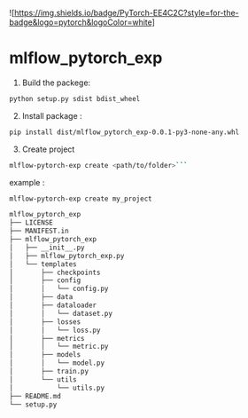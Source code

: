 ![https://img.shields.io/badge/PyTorch-EE4C2C?style=for-the-badge&logo=pytorch&logoColor=white]


# mlflow_pytorch_exp    


1. Build  the packege:

```bash
python setup.py sdist bdist_wheel
```

2. Install package :

```bash
pip install dist/mlflow_pytorch_exp-0.0.1-py3-none-any.whl
```

3. Create project 
```bash
mlflow-pytorch-exp create <path/to/folder>```
```

example : 
```bash
mlflow-pytorch-exp create my_project
```



```bash
mlflow_pytorch_exp
├── LICENSE
├── MANIFEST.in
├── mlflow_pytorch_exp
│   ├── __init__.py
│   ├── mlflow_pytorch_exp.py
│   └── templates
│       ├── checkpoints
│       ├── config
│       │   └── config.py
│       ├── data
│       ├── dataloader
│       │   └── dataset.py
│       ├── losses
│       │   └── loss.py
│       ├── metrics
│       │   └── metric.py
│       ├── models
│       │   └── model.py
│       ├── train.py
│       └── utils
│           └── utils.py
├── README.md
└── setup.py
```



